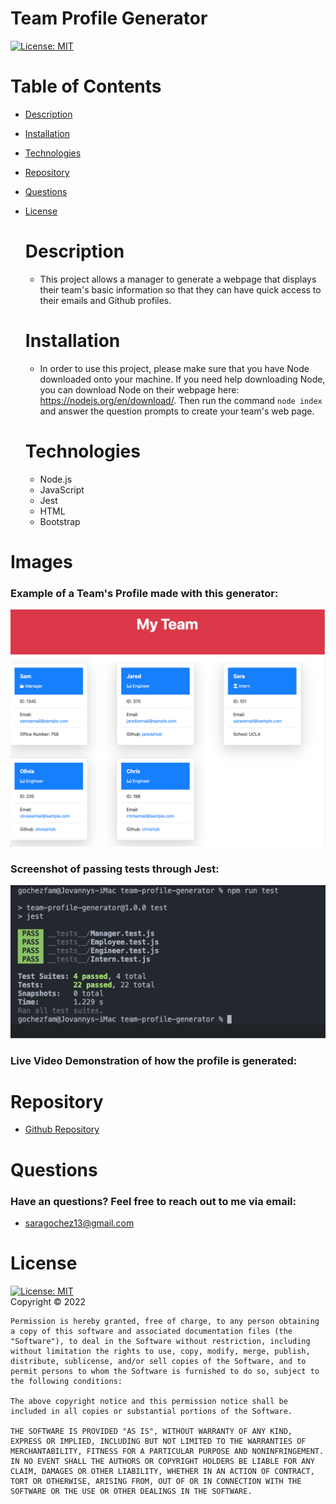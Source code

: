 # Team Profile Generator

[![License: MIT](https://img.shields.io/badge/License-MIT-yellow.svg)](https://opensource.org/licenses/MIT)

# Table of Contents

- [Description](#description)
- [Installation](#installation)
- [Technologies](#technologies)
- [Repository](#repository)
- [Questions](#questions)
- [License](#license)

  # Description

  - This project allows a manager to generate a webpage that displays their team's basic information so that they can have quick access to their emails and Github profiles.

  # Installation

  - In order to use this project, please make sure that you have Node downloaded onto your machine. If you need help downloading Node, you can download Node on their webpage here: https://nodejs.org/en/download/. Then run the command `node index` and answer the question prompts to create your team's web page.

  # Technologies

  - Node.js
  - JavaScript
  - Jest
  - HTML
  - Bootstrap


# Images
 ### Example of a Team's Profile made with this generator:
<img src="./images/generatePgSS.png" />


### Screenshot of passing tests through Jest:
<img src="./images/passedTests.png" />

### Live Video Demonstration of how the profile is generated:




# Repository

- <a href="https://github.com/saraoros">Github Repository</a>

# Questions
### Have an questions? Feel free to reach out to me via email: 
- saragochez13@gmail.com

# License

[![License: MIT](https://img.shields.io/badge/License-MIT-yellow.svg)](https://opensource.org/licenses/MIT)  
Copyright © 2022

    Permission is hereby granted, free of charge, to any person obtaining a copy of this software and associated documentation files (the "Software"), to deal in the Software without restriction, including without limitation the rights to use, copy, modify, merge, publish, distribute, sublicense, and/or sell copies of the Software, and to permit persons to whom the Software is furnished to do so, subject to the following conditions:

    The above copyright notice and this permission notice shall be included in all copies or substantial portions of the Software.

    THE SOFTWARE IS PROVIDED "AS IS", WITHOUT WARRANTY OF ANY KIND, EXPRESS OR IMPLIED, INCLUDING BUT NOT LIMITED TO THE WARRANTIES OF MERCHANTABILITY, FITNESS FOR A PARTICULAR PURPOSE AND NONINFRINGEMENT. IN NO EVENT SHALL THE AUTHORS OR COPYRIGHT HOLDERS BE LIABLE FOR ANY CLAIM, DAMAGES OR OTHER LIABILITY, WHETHER IN AN ACTION OF CONTRACT, TORT OR OTHERWISE, ARISING FROM, OUT OF OR IN CONNECTION WITH THE SOFTWARE OR THE USE OR OTHER DEALINGS IN THE SOFTWARE.
